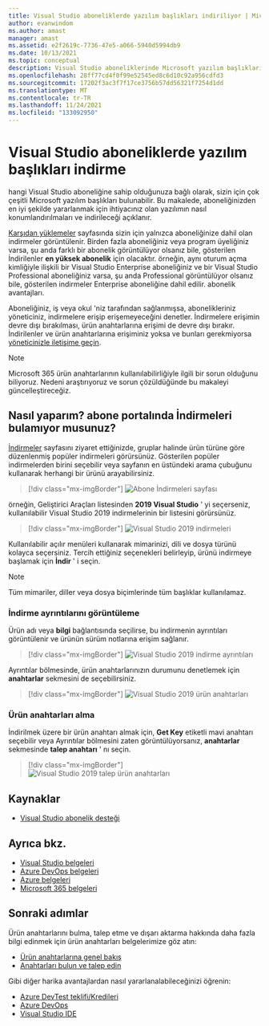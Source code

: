 ```yaml
---
title: Visual Studio aboneliklerde yazılım başlıkları indiriliyor | Microsoft Docs
author: evanwindom
ms.author: amast
manager: amast
ms.assetid: e2f2619c-7736-47e5-a066-5940d5994db9
ms.date: 10/13/2021
ms.topic: conceptual
description: Visual Studio aboneliklerinde Microsoft yazılım başlıklarını bulmayı ve indirmeyi öğrenin
ms.openlocfilehash: 28ff77cd4f0f99e52545ed8c6d10c92a956cdfd3
ms.sourcegitcommit: 17202f3ac3f7f17ce3756b57dd56321f7254d1dd
ms.translationtype: MT
ms.contentlocale: tr-TR
ms.lasthandoff: 11/24/2021
ms.locfileid: "133092950"
---
```

# <a name="downloading-software-titles-in-visual-studio-subscriptions"></a>Visual Studio aboneliklerde yazılım başlıkları indirme
hangi Visual Studio aboneliğine sahip olduğunuza bağlı olarak, sizin için çok çeşitli Microsoft yazılım başlıkları bulunabilir.  Bu makalede, aboneliğinizden en iyi şekilde yararlanmak için ihtiyacınız olan yazılımın nasıl konumlandırılmaları ve indirileceği açıklanır. 

[Karşıdan yüklemeler](https://my.visualstudio.com/downloads/featured) sayfasında sizin için yalnızca aboneliğinize dahil olan indirmeler görüntülenir.  Birden fazla aboneliğiniz veya program üyeliğiniz varsa, şu anda farklı bir abonelik görüntülüyor olsanız bile, gösterilen İndirilenler **en yüksek abonelik** için olacaktır.  örneğin, aynı oturum açma kimliğiyle ilişkili bir Visual Studio Enterprise aboneliğiniz ve bir Visual Studio Professional aboneliğiniz varsa, şu anda Professional görüntülüyor olsanız bile, gösterilen indirmeler Enterprise aboneliğine dahil edilir.  abonelik avantajları.  

Aboneliğiniz, iş veya okul 'niz tarafından sağlanmışsa, abonelikleriniz yöneticiniz, indirmelere erişip erişemeyeceğini denetler. İndirmelere erişimin devre dışı bırakılması, ürün anahtarlarına erişimi de devre dışı bırakır. İndirilenler ve ürün anahtarlarına erişiminiz yoksa ve bunları gerekmiyorsa [yöneticinizle iletişime geçin](contact-my-admin.md).

> [!NOTE]
> Microsoft 365 ürün anahtarlarının kullanılabilirliğiyle ilgili bir sorun olduğunu biliyoruz.  Nedeni araştırıyoruz ve sorun çözüldüğünde bu makaleyi güncelleştireceğiz. 

## <a name="how-do-i-find-downloads-in-the-subscriber-portal"></a>Nasıl yaparım? abone portalında İndirmeleri bulamıyor musunuz?
[İndirmeler](https://my.visualstudio.com/downloads/featured?wt.mc_id=o~msft~docs) sayfasını ziyaret ettiğinizde, gruplar halinde ürün türüne göre düzenlenmiş popüler indirmeleri görürsünüz.  Gösterilen popüler indirmelerden birini seçebilir veya sayfanın en üstündeki arama çubuğunu kullanarak herhangi bir ürünü arayabilirsiniz.
> [!div class="mx-imgBorder"]
> ![Abone İndirmeleri sayfası](_img/subscriber-downloads/subscriber-downloads-resized.png "Indirmeler dikey penceresini seçtiğinizde en popüler indirmeler görüntülenir.")

örneğin, Geliştirici Araçları listesinden **2019 Visual Studio** ' yi seçerseniz, kullanılabilir Visual Studio 2019 indirmelerinin bir listesini görürsünüz.
> [!div class="mx-imgBorder"]
> ![Visual Studio 2019 indirmeleri](_img/subscriber-downloads/vs2019-product-list.png "Bir ürün seçtiğinizde, kullanılabilir sürümlerin bir listesi görüntülenir.")

Kullanılabilir açılır menüleri kullanarak mimarinizi, dili ve dosya türünü kolayca seçersiniz. Tercih ettiğiniz seçenekleri belirleyip, ürünü indirmeye başlamak için **İndir** ' i seçin.

> [!NOTE]
> Tüm mimariler, diller veya dosya biçimlerinde tüm başlıklar kullanılamaz.  

### <a name="displaying-download-details"></a>İndirme ayrıntılarını görüntüleme
Ürün adı veya **bilgi** bağlantısında seçilirse, bu indirmenin ayrıntıları görüntülenir ve ürünün sürüm notlarına erişim sağlanır.
> [!div class="mx-imgBorder"]
> ![Visual Studio 2019 indirme ayrıntıları](_img/subscriber-downloads/vs2019-info.png "Bilgi sekmesi, karşıdan yükleme ile ilgili bilgileri görüntüler ve sürüm notlarına erişim sağlar.")

Ayrıntılar bölmesinde, ürün anahtarlarınızın durumunu denetlemek için **anahtarlar** sekmesini de seçebilirsiniz.
> [!div class="mx-imgBorder"]
> ![Visual Studio 2019 ürün anahtarları](_img/subscriber-downloads/vs2019-keys.png "Anahtarlar sekmesi, kaç tane anahtar kaldığını gösterir ve kullanılabilir anahtarları talep etmenizi sağlar.")

### <a name="obtaining-product-keys"></a>Ürün anahtarları alma
İndirilmek üzere bir ürün anahtarı almak için, **Get Key** etiketli mavi anahtarı seçebilir veya Ayrıntılar bölmesini zaten görüntülüyorsanız, **anahtarlar** sekmesinde **talep anahtarı** ' nı seçin.
> [!div class="mx-imgBorder"]
> ![Visual Studio 2019 talep ürün anahtarları](_img/subscriber-downloads/vs2019-claim-keys.png "Kalan anahtarları talep etmek için talep anahtarı ' nı seçin.")

## <a name="resources"></a>Kaynaklar
- [Visual Studio abonelik desteği](https://my.visualstudio.com/gethelp)

## <a name="see-also"></a>Ayrıca bkz.
- [Visual Studio belgeleri](/visualstudio/)
- [Azure DevOps belgeleri](/azure/devops/)
- [Azure belgeleri](/azure/)
- [Microsoft 365 belgeleri](/microsoft-365/)

## <a name="next-steps"></a>Sonraki adımlar
Ürün anahtarlarını bulma, talep etme ve dışarı aktarma hakkında daha fazla bilgi edinmek için ürün anahtarları belgelerimize göz atın:
- [Ürün anahtarlarına genel bakış](product-keys.md)
- [Anahtarları bulun ve talep edin](find-keys.md)

Gibi diğer harika avantajlardan nasıl yararlanalabileceğinizi öğrenin:
- [Azure DevTest teklifi/Kredileri](/azure/devtest/offer/)
- [Azure DevOps](vs-azure-devops.md)
- [Visual Studio IDE](vs-ide-benefit.md)